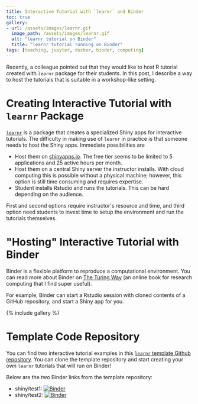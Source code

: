 ```yaml
---
title: Interactive Tutorial with `learnr` and Binder
toc: true
gallery:
- url: /assets/images/learnr.gif
  image_path: /assets/images/learnr.gif
  alt: "learnr tutorial on Binder"
  title: "learnr tutorial running on Binder"
tags: [teaching, jupyter, docker, binder, computing]
---
```


Recently, a colleague pointed out that they would like to host R tutorial created with `learnr` package for their students. In this post, I describe a way to host the tutorials that is suitable in a workshop-like setting.

# Creating Interactive Tutorial with `learnr` Package

[`learnr`](https://rstudio.github.io/learnr/) is a package that creates a specialized Shiny apps for interactive tutorials. The difficulty in making use of `learnr` in practice is that someone needs to host the Shiny apps. Immediate possibilities are

* Host them on [shinyapps.io](https://www.shinyapps.io). The free tier seems to be limited to 5 applications and 25 active hours per month.
* Host them on a central Shiny server the instructor installs. With cloud computing this is possible without a physical machine; however, this option is still time consuming and requires expertise. 
* Student installs Rstudio and runs the tutorials. This can be hard depending on the audience.

First and second options require instructor's resource and time, and third option need students to invest time to setup the environment and run the tutorials themselves.

# "Hosting" Interactive Tutorial with Binder

Binder is a flexible platform to reproduce a computational environment. You can read more about Binder on [The Turing Way](https://the-turing-way.netlify.app/reproducible-research/renv/renv-binder.html) (an online book for research computing that I find super useful).

For example, Binder can start a Rstudio session with cloned contents of a GitHub repository, and start a Shiny app for you.

{% include gallery %}

# Template Code Repository

You can find two interactive tutorial examples in this [`learnr` template Github repository](https://github.com/syoh/learnr-tutorial). You can clone the template repository and start creating your own `learnr` tutorials that will run on Binder!

Below are the two Binder links from the template repository:

* shiny/test1: [![Binder](http://mybinder.org/badge_logo.svg)](http://mybinder.org/v2/gh/syoh/learnr-tutorial/master?urlpath=shiny/test1/)
* shiny/test2: [![Binder](http://mybinder.org/badge_logo.svg)](http://mybinder.org/v2/gh/syoh/learnr-tutorial/master?urlpath=shiny/test2/)
